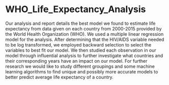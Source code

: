 # WHO_Life_Expectancy_Analysis

Our analysis and report details the best model we found to estimate life expectancy from data given on each country from 2000-2015 provided by the World Health Organization (WHO). We used a multiple linear regression model for the analysis. After determining that the HIV/AIDS variable needed to be log transformed, we employed backward selection to select the variables to best fit our model. We then studied each observation in our model through influential analysis to further investigate what countries and their corresponding years have an impact on our model. For further research we would like to study different groupings and some machine learning algorithms to find unique and possibly more accurate models to better predict average life expectancy of a country.
